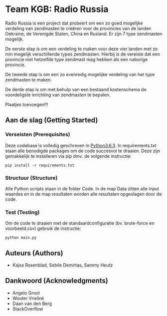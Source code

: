 # Team KGB: Radio Russia

Radio Russia is een project dat probeert om een zo goed mogelijke verdeling van zendmasten te creëren voor de provincies van de landen Oekraine, de Verenigde Staten, China en Rusland.
Er zijn 7 type zendmasten mogelijk.

De eerste stap is om een verdeling te maken voor deze vier landen met zo min mogelijk verschillende types zendmasten.
Hierbij is de vereiste dat een provincie niet hetzelfde type zendmast mag hebben als een naburige provincie.

De tweede stap is om een zo evenredig mogelijke verdeling van het type zendmasten te maken.

De derde stap is om met behulp van een bestaand kostenschema de voordeligste inrichting van zendmasten te bepalen.

Plaatjes toevoegen!!!

## Aan de slag (Getting Started)

### Verseisten (Prerequisites)

Deze codebase is volledig geschreven in [Python3.6.3](https://www.python.org/downloads/). In requirements.txt staan alle benodigde packages om de code succesvol te draaien. Deze zijn gemakkelijk te installeren via pip dmv. de volgende instructie:

```
pip install -r requirements.txt
```

### Structuur (Structure)

Alle Python scripts staan in de folder Code. In de map Data zitten alle input waardes en in de map resultaten worden alle resultaten opgeslagen door de code.

### Test (Testing)

Om de code te draaien met de standaardconfiguratie (bv. brute-force en voorbeeld.csv) gebruik de instructie:

```
python main.py
```

## Auteurs (Authors)

* Kajsa Rosenblad, Sebile Demirtas, Sammy Heutz

## Dankwoord (Acknowledgments)

* Angelo Groot
* Wouter Vrielink
* Daan van den Berg
* StackOverflow
